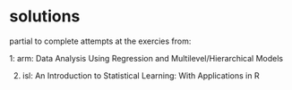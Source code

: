 # solutions

partial to complete attempts at the exercies from:

1: arm: Data Analysis Using Regression and Multilevel/Hierarchical Models

2. isl: An Introduction to Statistical Learning: With Applications in R
